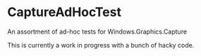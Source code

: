 # CaptureAdHocTest
An assortment of ad-hoc tests for Windows.Graphics.Capture

This is currently a work in progress with a bunch of hacky code.
